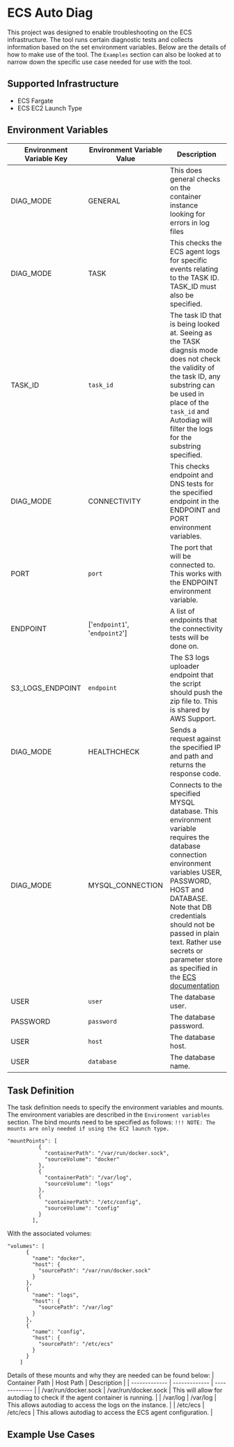 # ECS Auto Diag
This project was designed to enable troubleshooting on the ECS infrastructure. The tool runs certain diagnostic tests and collects information based on the set environment variables. Below are the details of how to make use of the tool. The `Examples` section can also be looked at to narrow down the specific use case needed for use with the tool.

## Supported Infrastructure
- ECS Fargate
- ECS EC2 Launch Type

## Environment Variables
| Environment Variable Key | Environment Variable Value | Description | 
| ------------- | ------------- | ------------- |
| DIAG_MODE  | GENERAL | This does general checks on the container instance looking for errors in log files |
| DIAG_MODE | TASK | This checks the ECS agent logs for specific events relating to the TASK ID. TASK_ID must also be specified. |
| TASK_ID | `task_id` | The task ID that is being looked at. Seeing as the TASK diagnsis mode does not check the validity of the task ID, any substring can be used in place of the `task_id` and Autodiag will filter the logs for the substring specified. |
| DIAG_MODE | CONNECTIVITY | This checks endpoint and DNS tests for the specified endpoint in the ENDPOINT and PORT environment variables. |
| PORT | `port` | The port that will be connected to. This works with the ENDPOINT environment variable. |
| ENDPOINT | ['`endpoint1`', '`endpoint2`'] | A list of endpoints that the connectivity tests will be done on. |
| S3_LOGS_ENDPOINT | `endpoint` | The S3 logs uploader endpoint that the script should push the zip file to. This is shared by AWS Support. |
| DIAG_MODE | HEALTHCHECK | Sends a request against the specified IP and path and returns the response code. |
| DIAG_MODE | MYSQL_CONNECTION | Connects to the specified MYSQL database. This environment variable requires the database connection environment variables USER, PASSWORD, HOST and DATABASE. Note that DB credentials should not be passed in plain text. Rather use secrets or parameter store as specified in the [ECS documentation](https://docs.aws.amazon.com/AmazonECS/latest/developerguide/specifying-sensitive-data-secrets.html) |
| USER | `user` | The database user. |
| PASSWORD | `password` | The database password. |
| USER | `host` | The database host. |
| USER | `database` | The database name. |

## Task Definition
The task definition needs to specify the environment variables and mounts. The environment variables are described in the `Environment variables` section. The bind mounts need to be specified as follows:
`!!! NOTE: The mounts are only needed if using the EC2 launch type.`
```
"mountPoints": [
          {
            "containerPath": "/var/run/docker.sock",
            "sourceVolume": "docker"
          },
          {
            "containerPath": "/var/log",
            "sourceVolume": "logs"
          },
          {
            "containerPath": "/etc/config",
            "sourceVolume": "config"
          }
        ],
```
With the associated volumes:
```
"volumes": [
      {
        "name": "docker",
        "host": {
          "sourcePath": "/var/run/docker.sock"
        }
      },
      {
        "name": "logs",
        "host": {
          "sourcePath": "/var/log"
        }
      },
      {
        "name": "config",
        "host": {
          "sourcePath": "/etc/ecs"
        }
      }
    ]
```
Details of these mounts and why they are needed can be found below:
| Container Path | Host Path | Description | 
| ------------- | ------------- | ------------- |
| /var/run/docker.sock | /var/run/docker.sock | This will allow for autodiag to check if the agent container is running. |
| /var/log | /var/log | This allows autodiag to access the logs on the instance. |
| /etc/ecs | /etc/ecs | This allows autodiag to access the ECS agent configuration. |

## Example Use Cases